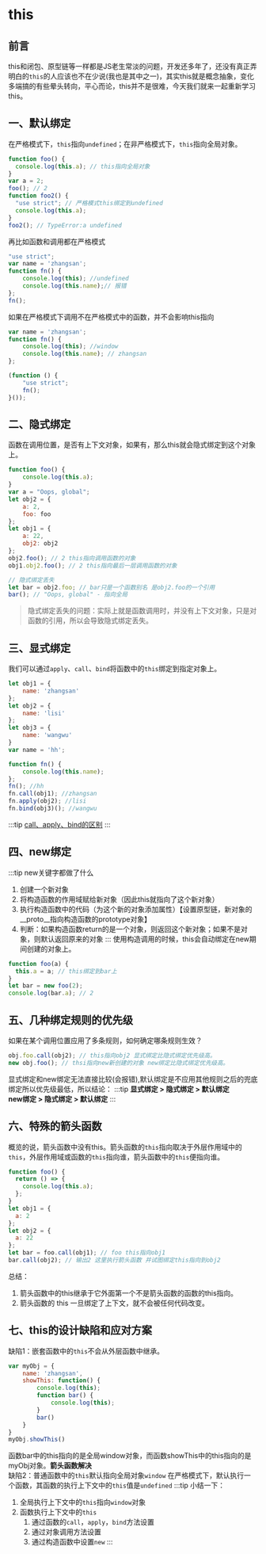 # this
## 前言
this和闭包、原型链等一样都是JS老生常淡的问题，开发还多年了，还没有真正弄明白的`this`的人应该也不在少说(我也是其中之一)，其实this就是概念抽象，变化多端搞的有些晕头转向，平心而论，this并不是很难，今天我们就来一起重新学习this。

## 一、默认绑定
在严格模式下，`this`指向`undefined`；在非严格模式下，`this`指向全局对象。
```js
function foo() {
  console.log(this.a); // this指向全局对象
}
var a = 2;
foo(); // 2
function foo2() {
  "use strict"; // 严格模式this绑定到undefined
  console.log(this.a);
}
foo2(); // TypeError:a undefined
```
再比如函数和调用都在严格模式
```js
"use strict";
var name = 'zhangsan';
function fn() {
    console.log(this); //undefined
    console.log(this.name);// 报错
};
fn();
```
如果在严格模式下调用不在严格模式中的函数，并不会影响this指向
```js
var name = 'zhangsan';
function fn() {
    console.log(this); //window
    console.log(this.name); // zhangsan
};

(function () {
    "use strict";
    fn();
}());
```

## 二、隐式绑定
函数在调用位置，是否有上下文对象，如果有，那么this就会隐式绑定到这个对象上。
```js
function foo() {
    console.log(this.a);
}
var a = "Oops, global";
let obj2 = {
    a: 2,
    foo: foo
};
let obj1 = {
    a: 22,
    obj2: obj2
};
obj2.foo(); // 2 this指向调用函数的对象
obj1.obj2.foo(); // 2 this指向最后一层调用函数的对象

// 隐式绑定丢失
let bar = obj2.foo; // bar只是一个函数别名 是obj2.foo的一个引用
bar(); // "Oops, global" - 指向全局
```
> 隐式绑定丢失的问题：实际上就是函数调用时，并没有上下文对象，只是对函数的引用，所以会导致隐式绑定丢失。
## 三、显式绑定
我们可以通过`apply`、`call`、`bind`将函数中的`this`绑定到指定对象上。
```js
let obj1 = {
    name: 'zhangsan'
};
let obj2 = {
    name: 'lisi'
};
let obj3 = {
    name: 'wangwu'
}
var name = 'hh';

function fn() {
    console.log(this.name);
};
fn(); //hh
fn.call(obj1); //zhangsan
fn.apply(obj2); //lisi
fn.bind(obj3)(); //wangwu
```
:::tip
[call、apply、bind的区别](https://www.yuque.com/hmohvc/zqve2v/de3aex)
:::
## 四、new绑定
:::tip
new关键字都做了什么
1. 创建一个新对象
2. 将构造函数的作用域赋给新对象（因此this就指向了这个新对象）
3. 执行构造函数中的代码（为这个新的对象添加属性）【设置原型链，新对象的__proto__指向构造函数的prototype对象】
4. 判断：如果构造函数return的是一个对象，则返回这个新对象；如果不是对象，则默认返回原来的对象
:::
使用构造调用的时候，this会自动绑定在new期间创建的对象上。
```js
function foo(a) {
  this.a = a; // this绑定到bar上
}
let bar = new foo(2);
console.log(bar.a); // 2
```
## 五、几种绑定规则的优先级
如果在某个调用位置应用了多条规则，如何确定哪条规则生效？
```js
obj.foo.call(obj2); // this指向obj2 显式绑定比隐式绑定优先级高。
new obj.foo(); // thsi指向new新创建的对象 new绑定比隐式绑定优先级高。
```
显式绑定和new绑定无法直接比较(会报错),默认绑定是不应用其他规则之后的兜底绑定所以优先级最低，所以结论：
:::tip
<b>显式绑定 > 隐式绑定 > 默认绑定</b> <br/>
<b>new绑定 > 隐式绑定 > 默认绑定</b>
:::
## 六、特殊的箭头函数
概览的说，箭头函数中没有this。箭头函数的`this`指向取决于外层作用域中的`this`，外层作用域或函数的`this`指向谁，箭头函数中的`this`便指向谁。

```js
function foo() {
  return () => {
    console.log(this.a);
  };
}
let obj1 = {
  a: 2
};
let obj2 = {
  a: 22
};
let bar = foo.call(obj1); // foo this指向obj1
bar.call(obj2); // 输出2 这里执行箭头函数 并试图绑定this指向到obj2
```
总结：
1. 箭头函数中的this继承于它外面第一个不是箭头函数的函数的this指向。
2. 箭头函数的 this 一旦绑定了上下文，就不会被任何代码改变。
## 七、this的设计缺陷和应对方案
缺陷1：嵌套函数中的`this`不会从外层函数中继承。
```js
var myObj = {
    name: 'zhangsan',
    showThis: function() {
        console.log(this);
        function bar() {
            console.log(this);
        }
        bar()
    }
}
myObj.showThis()
```
函数bar中的this指向的是全局window对象，⽽函数showThis中的this指向的是myObj对象。<b>箭头函数解决</b> <br/>
缺陷2：普通函数中的`this`默认指向全局对象`window`
在严格模式下，默认执⾏⼀个函数，其函数的执⾏上下⽂中的`this`值是`undefined`
:::tip
小结一下：
1. 全局执⾏上下⽂中的`this`指向`window`对象
2. 函数执行上下文中的`this`
   1. 通过函数的`call`，`apply`，`bind`⽅法设置
   2. 通过对象调⽤⽅法设置
   3. 通过构造函数中设置`new`
:::
